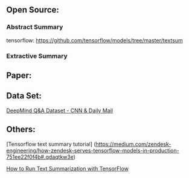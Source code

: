 
## Open Source:

### Abstract Summary

tensorflow: https://github.com/tensorflow/models/tree/master/textsum


### Extractive Summary




## Paper: 




## Data Set:

[DeepMind Q&A Dataset - CNN & Daily Mail](http://cs.nyu.edu/~kcho/DMQA/)

## Others:

[Tensorflow text summary tutorial]
(https://medium.com/zendesk-engineering/how-zendesk-serves-tensorflow-models-in-production-751ee22f0f4b#.qdaqtkw3e)

[How to Run Text Summarization with TensorFlow](https://hackernoon.com/how-to-run-text-summarization-with-tensorflow-d4472587602d#.rf35r7c5v)
